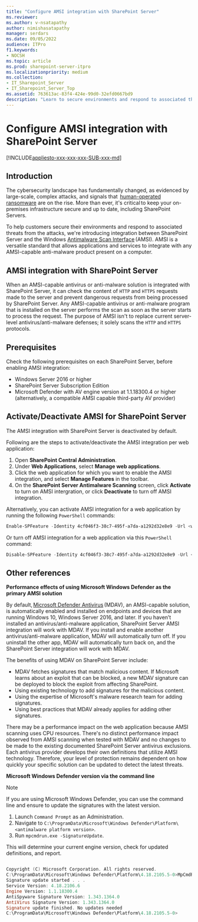 ```yaml
---
title: "Configure AMSI integration with SharePoint Server"
ms.reviewer: 
ms.author: v-nsatapathy
author: nimishasatapathy
manager: serdars
ms.date: 09/05/2022
audience: ITPro
f1.keywords:
- NOCSH
ms.topic: article
ms.prod: sharepoint-server-itpro
ms.localizationpriority: medium
ms.collection:
- IT_Sharepoint_Server
- IT_Sharepoint_Server_Top
ms.assetid: 763613ac-83f4-424e-99d0-32efd0667bd9
description: "Learn to secure environments and respond to associated threats from the attacks through AMSI."
---
```


# Configure AMSI integration with SharePoint Server

[!INCLUDE[appliesto-xxx-xxx-xxx-SUB-xxx-md](../includes/appliesto-xxx-xxx-xxx-SUB-xxx-md.md)]
  
  
## Introduction

The cybersecurity landscape has fundamentally changed, as evidenced by large-scale, complex attacks, and signals that  [human-operated ransomware](/security/compass/human-operated-ransomware) are on the rise. More than ever, it's critical to keep your on-premises infrastructure secure and up to date, including SharePoint Servers. 

To help customers secure their environments and respond to associated threats from the attacks, we're introducing integration between SharePoint Server and the Windows [Antimalware Scan Interface](/win32/amsi/antimalware-scan-interface-portal) (AMSI). AMSI is a versatile standard that allows applications and services to integrate with any AMSI-capable anti-malware product present on a computer. 

## AMSI integration with SharePoint Server

When an AMSI-capable antivirus or anti-malware solution is integrated with SharePoint Server, it can check the content of `HTTP` and `HTTPS` requests made to the server and prevent dangerous requests from being processed by SharePoint Server. Any AMSI-capable antivirus or anti-malware program that is installed on the server performs the scan as soon as the server starts to process the request. The purpose of AMSI isn't to replace current server-level antivirus/anti-malware defenses; it solely scans the `HTTP` and `HTTPS` protocols.

## Prerequisites

Check the following prerequisites on each SharePoint Server, before enabling AMSI integration:

- Windows Server 2016 or higher
- SharePoint Server Subscription Edition
- Microsoft Defender with AV engine version at 1.1.18300.4 or higher (alternatively, a compatible AMSI capable third-party AV provider)

## Activate/Deactivate AMSI for SharePoint Server

The AMSI integration with SharePoint Server is deactivated by default. 

Following are the steps to activate/deactivate the AMSI integration per web application:

1. Open **SharePoint Central Administration**.
2. Under **Web Applications**, select **Manage web applications**.
3. Click the web application for which you want to enable the AMSI integration, and select **Manage Features** in the toolbar.
4. On the **SharePoint Server Antimalware Scanning** screen, click **Activate** to turn on AMSI intergration, or click **Deactivate** to turn off AMSI integration.

Alternatively, you can activate AMSI integration for a web application by running the following `PowerShell` commands:

```powershell
Enable-SPFeature -Identity 4cf046f3-38c7-495f-a7da-a1292d32e8e9 -Url <web application URL> 
```

Or turn off AMSI integration for a web application via this `PowerShell` command:

```powershell
Disable-SPFeature -Identity 4cf046f3-38c7-495f-a7da-a1292d32e8e9 -Url <web application URL>  
```

## Other references

**Performance effects of using Microsoft Windows Defender as the primary AMSI solution**

By default, [Microsoft Defender Antivirus](/stay-protected-with-windows-security-2ae0363d-0ada-c064-8b56-6a39afb6a963) (MDAV), an AMSI-capable solution, is automatically enabled and installed on endpoints and devices that are running Windows 10, Windows Server 2016, and later. If you haven’t installed an antivirus/anti-malware application, SharePoint Server AMSI integration will work with MDAV. If you install and enable another antivirus/anti-malware application, MDAV will automatically turn off. If you uninstall the other app, MDAV will automatically turn back on, and the SharePoint Server integration will work with MDAV. 

The benefits of using MDAV on SharePoint Server include:
- MDAV fetches signatures that match malicious content. If Microsoft learns about an exploit that can be blocked, a new MDAV signature can be deployed to block the exploit from affecting SharePoint.
- Using existing technology to add signatures for the malicious content.
- Using the expertise of Microsoft's malware research team for adding signatures.
- Using best practices that MDAV already applies for adding other signatures.


There may be a performance impact on the web application because AMSI scanning uses CPU resources. There's no distinct performance impact observed from AMSI scanning when tested with MDAV and no changes to be made to the existing documented SharePoint Server antivirus exclusions. Each antivirus provider develops their own definitions that utilize AMSI technology. Therefore, your level of protection remains dependent on how quickly your specific solution can be updated to detect the latest threats.

**Microsoft Windows Defender version via the command line**

> [!NOTE]
> If you are using Microsoft Windows Defender, you can use the command line and ensure to update the signatures with the latest version.

1. Launch `Command Prompt` as an Administration.
2. Navigate to `C:\ProgramData\Microsoft\Windows Defender\Platform\<antimalware platform version>`.
3. Run `mpcmdrun.exe -SignatureUpdate`.

This will determine your current engine version, check for updated definitions, and report.  


```powershell

Copyright (C) Microsoft Corporation. All rights reserved.
C:\ProgramData\Microsoft\Windows Defender\Platform\4.18.2105.5-0>MpCmdRun.exe -SignatureUpdate
Signature update started . . .
Service Version: 4.18.2106.6
Engine Version: 1.1.18300.4 
AntiSpyware Signature Version: 1.343.1364.0
AntiVirus Signature Version: 1.343.1364.0
Signature update finished. No updates needed
C:\ProgramData\Microsoft\Windows Defender\Platform\4.18.2105.5-0>

```

